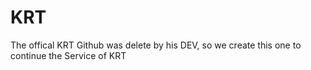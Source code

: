 # KRT

The offical KRT Github was delete by his DEV, so we create this one to continue the Service of KRT

